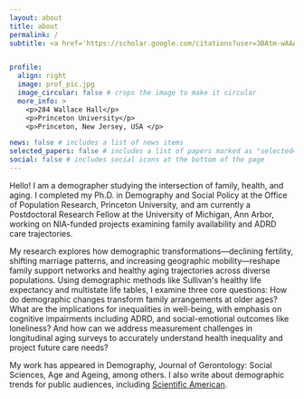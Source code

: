 ```yaml
---
layout: about
title: about
permalink: /
subtitle: <a href='https://scholar.google.com/citations?user=3BAtm-wAAAAJ&hl=en'>Google Scholar</a>. <a href='https://orcid.org/0000-0002-1749-0769'>ORCID</a>. 


profile: 
  align: right
  image: prof_pic.jpg
  image_circular: false # crops the image to make it circular
  more_info: >
    <p>284 Wallace Hall</p>
    <p>Princeton University</p>
    <p>Princeton, New Jersey, USA </p>

news: false # includes a list of news items
selected_papers: false # includes a list of papers marked as "selected={true}"
social: false # includes social icons at the bottom of the page
---
```


Hello! I am a demographer studying the intersection of family, health, and aging. I completed my Ph.D. in Demography and Social Policy at the Office of Population Research, Princeton University, and am currently a Postdoctoral Research Fellow at the University of Michigan, Ann Arbor, working on NIA-funded projects examining family availability and ADRD care trajectories.

My research explores how demographic transformations—declining fertility, shifting marriage patterns, and increasing geographic mobility—reshape family support networks and healthy aging trajectories across diverse populations. Using demographic methods like Sullivan's healthy life expectancy and multistate life tables, I examine three core questions: How do demographic changes transform family arrangements at older ages? What are the implications for inequalities in well-being, with emphasis on cognitive impairments including ADRD, and social-emotional outcomes like loneliness? And how can we address measurement challenges in longitudinal aging surveys to accurately understand health inequality and project future care needs?

My work has appeared in Demography, Journal of Gerontology: Social Sciences, Age and Ageing, among others. I also write about demographic trends for public audiences, including [Scientific American](https://scientificamerican.com/article/chinas-population-could-shrink-to-half-by-2100/).


